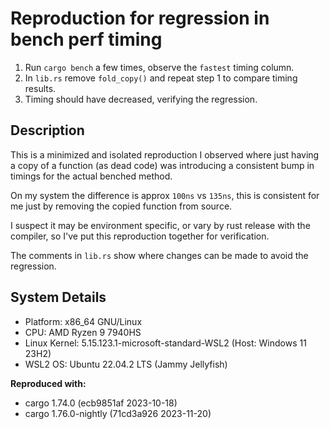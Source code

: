 # Reproduction for regression in bench perf timing

1. Run `cargo bench` a few times, observe the `fastest` timing column.
2. In `lib.rs` remove `fold_copy()` and repeat step 1 to compare timing results.
3. Timing should have decreased, verifying the regression.

## Description

This is a minimized and isolated reproduction I observed where just having a copy of a function (as dead code) was introducing a consistent bump in timings for the actual benched method.

On my system the difference is approx `100ns` vs `135ns`, this is consistent for me just by removing the copied function from source.

I suspect it may be environment specific, or vary by rust release with the compiler, so I've put this reproduction together for verification.

The comments in `lib.rs` show where changes can be made to avoid the regression.

## System Details

- Platform: x86_64 GNU/Linux
- CPU: AMD Ryzen 9 7940HS
- Linux Kernel: 5.15.123.1-microsoft-standard-WSL2 (Host: Windows 11 23H2)
- WSL2 OS: Ubuntu 22.04.2 LTS (Jammy Jellyfish)

**Reproduced with:**
- cargo 1.74.0 (ecb9851af 2023-10-18)
- cargo 1.76.0-nightly (71cd3a926 2023-11-20)
